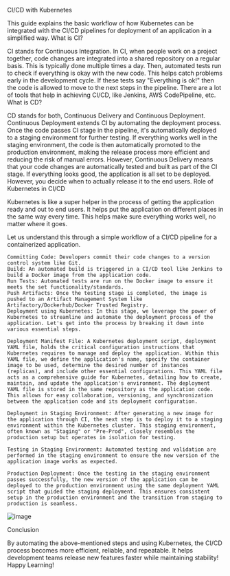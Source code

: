 CI/CD with Kubernetes

This guide explains the basic workflow of how Kubernetes can be integrated with the CI/CD pipelines for deployment of an application in a simplified way.
What is CI?

CI stands for Continuous Integration. In CI, when people work on a project together, code changes are integrated into a shared repository on a regular basis. This is typically done multiple times a day. Then, automated tests run to check if everything is okay with the new code. This helps catch problems early in the development cycle. If these tests say "Everything is ok!" then the code is allowed to move to the next steps in the pipeline. There are a lot of tools that help in achieving CI/CD, like Jenkins, AWS CodePipeline, etc.
What is CD?

CD stands for both, Continuous Delivery and Continuous Deployment. Continuous Deployment extends CI by automating the deployment process. Once the code passes CI stage in the pipeline, it's automatically deployed to a staging environment for further testing. If everything works well in the staging environment, the code is then automatically promoted to the production environment, making the release process more efficient and reducing the risk of manual errors. However, Continuous Delivery means that your code changes are automatically tested and built as part of the CI stage. If everything looks good, the application is all set to be deployed. However, you decide when to actually release it to the end users.
Role of Kubernetes in CI/CD

Kubernetes is like a super helper in the process of getting the application ready and out to end users. It helps put the application on different places in the same way every time. This helps make sure everything works well, no matter where it goes.

Let us understand this through a simple workflow of a CI/CD pipeline for a containerized application.

    Committing Code: Developers commit their code changes to a version control system like Git.
    Build: An automated build is triggered in a CI/CD tool like Jenkins to build a Docker image from the application code.
    Run Tests: Automated tests are run on the Docker image to ensure it meets the set functionality/standards.
    Push Artifacts: Once the testing stage is completed, the image is pushed to an Artifact Management System like Artifactory/Dockerhub/Docker Trusted Registry.
    Deployment using Kubernetes: In this stage, we leverage the power of Kubernetes to streamline and automate the deployment process of the application. Let's get into the process by breaking it down into various essential steps.

    Deployment Manifest File: A Kubernetes deployment script, deployment YAML file, holds the critical configuration instructions that Kubernetes requires to manage and deploy the application. Within this YAML file, we define the application's name, specify the container image to be used, determine the desired number of instances (replicas), and include other essential configurations. This YAML file acts as a comprehensive guide for Kubernetes, detailing how to create, maintain, and update the application's environment. The deployment YAML file is stored in the same repository as the application code. This allows for easy collaboration, versioning, and synchronization between the application code and its deployment configuration.

    Deployment in Staging Environment: After generating a new image for the application through CI, the next step is to deploy it to a staging environment within the Kubernetes cluster. This staging environment, often known as "Staging" or "Pre-Prod", closely resembles the production setup but operates in isolation for testing.

    Testing in Staging Environment: Automated testing and validation are performed in the staging environment to ensure the new version of the application image works as expected.

    Production Deployment: Once the testing in the staging environment passes successfully, the new version of the application can be deployed to the production environment using the same deployment YAML script that guided the staging deployment. This ensures consistent setup in the production environment and the transition from staging to production is seamless.

![image](https://github.com/DineshA055/Kubernetes-starter-initial-setup/assets/101075223/1b66e869-c8fa-400c-a881-801e41120612)

Conclusion

By automating the above-mentioned steps and using Kubernetes, the CI/CD process becomes more efficient, reliable, and repeatable. It helps development teams release new features faster while maintaining stability! Happy Learning!
